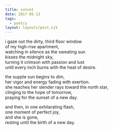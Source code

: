 ```yaml
---
title: sunset
date: 2017-05-13
tags:
  - poetry
layout: layouts/post.njk
---
```


i gaze out the dirty, third floor window<br/>
of my high-rise apartment,<br/>
watching in silence as the sweating sun<br/>
kisses the midnight sky,<br/>
turning it crimson with passion and lust<br/>
until every inch burns with the heat of desire.<br/>

the supple sun begins to dim,<br/>
her vigor and energy fading with exertion.<br/>
she reaches her slender rays toward the north star,<br/>
clinging to the hope of tomorrow,<br/>
praying for the sunset of a new day.<br/>

and then, in one exhilarating flash,<br/>
one moment of perfect joy,<br/>
and she is gone,<br/>
resting until the birth of a new day.
